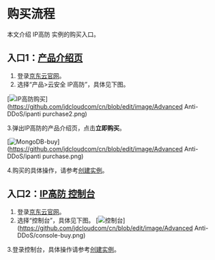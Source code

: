 # 购买流程

本文介绍 IP高防 实例的购买入口。

## 入口1：[产品介绍页](http://www.jdcloud.com/cn/products/anti-ddos-pro)

1. 登录[京东云官网](http://www.jdcloud.com/cn/)。
2. 选择“产品>云安全 IP高防”，具体见下图。

[![IP高防购买](https://github.com/jdcloudcom/cn/raw/edit/image/Advanced%20Anti-DDoS/ipanti%20purchase2.png)](https://github.com/jdcloudcom/cn/blob/edit/image/Advanced Anti-DDoS/ipanti purchase2.png)

3.弹出IP高防的产品介绍页，点击**立即购买**。

[![MongoDB-buy](https://github.com/jdcloudcom/cn/raw/edit/image/Advanced%20Anti-DDoS/ipanti%20purchase.png)](https://github.com/jdcloudcom/cn/blob/edit/image/Advanced Anti-DDoS/ipanti purchase.png)

4.购买的具体操作，请参考[创建实例](https://github.com/liangzy3/cn/blob/edit/documentation/Cloud-Security/Anti-DDoS-Pro/Getting-Started/Create-Instance.md)。

## 入口2：[IP高防 控制台](https://ip-anti-console.jdcloud.com/instancelist)

1. 登录[京东云官网](http://www.jdcloud.com/cn/)。
2. 选择“控制台”，具体见下图。 [![控制台](https://github.com/jdcloudcom/cn/raw/edit/image/Advanced%20Anti-DDoS/console-buy.png)](https://github.com/jdcloudcom/cn/blob/edit/image/Advanced Anti-DDoS/console-buy.png)

3.登录控制台，具体操作请参考[创建实例](https://github.com/liangzy3/cn/blob/edit/documentation/Cloud-Security/Anti-DDoS-Pro/Getting-Started/Create-Instance.md)。